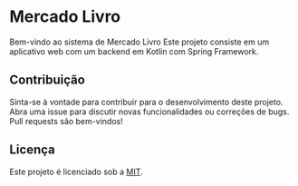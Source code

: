 # Mercado Livro

Bem-vindo ao sistema de Mercado Livro Este projeto consiste em um aplicativo web com um backend em Kotlin com Spring Framework.


## Contribuição


Sinta-se à vontade para contribuir para o desenvolvimento deste projeto. Abra uma issue para discutir novas funcionalidades ou correções de bugs. Pull requests são bem-vindos!


## Licença

Este projeto é licenciado sob a [MIT](https://choosealicense.com/licenses/mit/).

